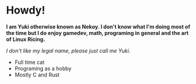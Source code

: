 # Howdy!
**I am Yuki otherwise known as Nekoy. I don't know what I'm doing most of the time but I do enjoy gamedev, math, programing in general and the art of Linux Ricing.**

_I don't like my legal name, please just call me Yuki._

- Full time cat
- Programing as a hobby 
- Mostly C and Rust
